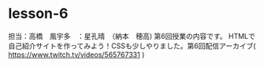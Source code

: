 # lesson-6
担当：高橋　風宇多　：星孔晴　（納本　穂高)
第6回授業の内容です。
HTMLで自己紹介サイトを作ってみよう！CSSも少しやりました。第6回配信アーカイブ( https://www.twitch.tv/videos/565767331 )
